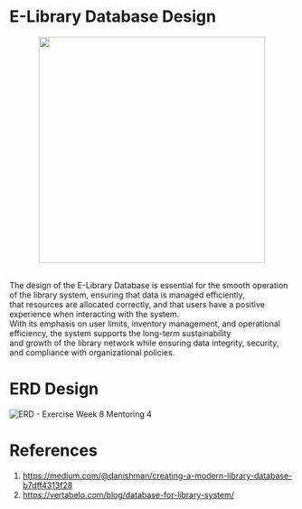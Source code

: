 # E-Library Database Design
<div align="center">
  <img src="https://github.com/user-attachments/assets/2041b976-94a0-4b4b-9eb3-475eeac6c8d4" width="400" height="400">
</div>

<br>The design of the E-Library Database is essential for the smooth operation of the library system, ensuring that data is managed efficiently, 
<br>that resources are allocated correctly, and that users have a positive experience when interacting with the system. 
<br>With its emphasis on user limits, inventory management, and operational efficiency, the system supports the long-term sustainability 
<br>and growth of the library network while ensuring data integrity, security, and compliance with organizational policies.


# ERD Design
![ERD - Exercise Week 8 Mentoring 4](https://github.com/user-attachments/assets/64a05939-0c73-4124-b8e7-99951d12405e)

# References
1. https://medium.com/@danishman/creating-a-modern-library-database-b7dff4313f28
2.	https://vertabelo.com/blog/database-for-library-system/
